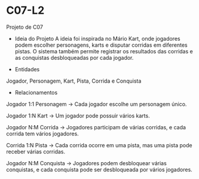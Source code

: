 # C07-L2
Projeto de C07

- Ideia do Projeto
  A ideia foi inspirada no Mário Kart, onde jogadores podem escolher personagens, karts e disputar corridas em diferentes pistas.
  O sistema também permite registrar os resultados das corridas e as conquistas desbloqueadas por cada jogador.

- Entidades

Jogador, Personagem, Kart, Pista, Corrida e Conquista

- Relacionamentos

Jogador 1:1 Personagem → Cada jogador escolhe um personagem único.

Jogador 1:N Kart → Um jogador pode possuir vários karts.

Jogador N:M Corrida → Jogadores participam de várias corridas, e cada corrida tem vários jogadores.

Corrida 1:N Pista → Cada corrida ocorre em uma pista, mas uma pista pode receber várias corridas.

Jogador N:M Conquista → Jogadores podem desbloquear várias conquistas, e cada conquista pode ser desbloqueada por vários jogadores.
